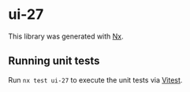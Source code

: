 # ui-27

This library was generated with [Nx](https://nx.dev).

## Running unit tests

Run `nx test ui-27` to execute the unit tests via [Vitest](https://vitest.dev/).
